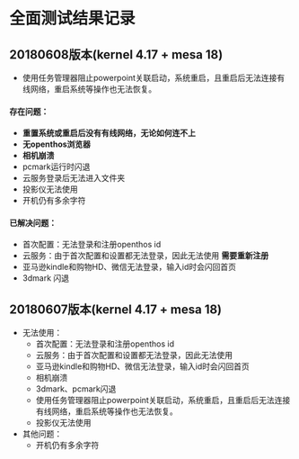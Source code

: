 # 全面测试结果记录

## 20180608版本(kernel 4.17 + mesa 18)

   - 使用任务管理器阻止powerpoint关联启动，系统重启，且重启后无法连接有线网络，重启系统等操作也无法恢复。
#### 存在问题：
   - **重置系统或重启后没有有线网络，无论如何连不上**
   - **无openthos浏览器**
   - **相机崩溃**
   - pcmark运行时闪退
   - 云服务登录后无法进入文件夹
   - 投影仪无法使用
   - 开机仍有多余字符
#### 已解决问题：
   - 首次配置：无法登录和注册openthos id
   - 云服务：由于首次配置和设置都无法登录，因此无法使用 **需要重新注册**
   - 亚马逊kindle和购物HD、微信无法登录，输入id时会闪回首页
   - 3dmark 闪退

## 20180607版本(kernel 4.17 + mesa 18)
- 无法使用：
   - 首次配置：无法登录和注册openthos id
   - 云服务：由于首次配置和设置都无法登录，因此无法使用
   - 亚马逊kindle和购物HD、微信无法登录，输入id时会闪回首页
   - 相机崩溃
   - 3dmark、pcmark闪退
   - 使用任务管理器阻止powerpoint关联启动，系统重启，且重启后无法连接有线网络，重启系统等操作也无法恢复。
   - 投影仪无法使用
- 其他问题：
   - 开机仍有多余字符
